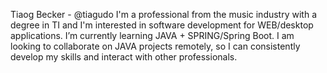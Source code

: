 Tiaog Becker - @tiagudo
I'm a professional from the music industry with a degree in TI and I'm interested in software development for WEB/desktop applications.
I’m currently learning JAVA + SPRING/Spring Boot.
I am looking to collaborate on JAVA projects remotely, so I can consistently develop my skills and interact with other professionals.

<!---
tiagudo/tiagudo is a ✨ special ✨ repository because its `README.md` (this file) appears on your GitHub profile.
You can click the Preview link to take a look at your changes.
--->
